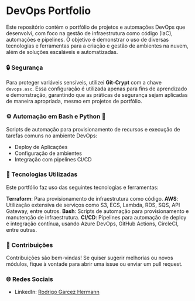# DevOps Portfolio
Este repositório contém o portfólio de projetos e automações DevOps que desenvolvi, com foco na gestão de infraestrutura como código (IaC), automações e pipelines. O objetivo é demonstrar o uso de diversas tecnologias e ferramentas para a criação e gestão de ambientes na nuvem, além de soluções escaláveis e automatizadas.

### 🔒 Segurança
Para proteger variáveis sensíveis, utilizei **Git-Crypt** com a chave `devops.asc`. Essa configuração é utilizada apenas para fins de aprendizado e demonstração, garantindo que as práticas de segurança sejam aplicadas de maneira apropriada, mesmo em projetos de portfólio.

### ⚙️ Automação em Bash e Python 🐍
Scripts de automação para provisionamento de recursos e execução de tarefas comuns no ambiente DevOps:

- Deploy de Aplicações
- Configuração de ambientes
- Integração com pipelines CI/CD

### 🚀 Tecnologias Utilizadas
Este portfólio faz uso das seguintes tecnologias e ferramentas:

**Terraform**: Para provisionamento de infraestrutura como código.
**AWS**: Utilização extensiva de serviços como S3, ECS, Lambda, RDS, SQS, API Gateway, entre outros.
**Bash**: Scripts de automação para provisionamento e manutenção de infraestrutura.
**CI/CD**: Pipelines para automação de deploy e integração contínua, usando Azure DevOps, GitHub Actions, CircleCI, entre outras.


### 🤝 Contribuições
Contribuições são bem-vindas! Se quiser sugerir melhorias ou novos módulos, fique à vontade para abrir uma issue ou enviar um pull request.

### 🌐 Redes Sociais
- LinkedIn: [Rodrigo Garcez Hermann](https://www.linkedin.com/in/rodrigo-garcez-hermann/)